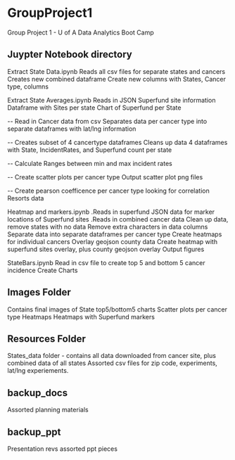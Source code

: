 # GroupProject1
Group Project 1 - U of A Data Analytics Boot Camp

## Juypter Notebook directory

Extract State Data.ipynb
  Reads all csv files for separate states and cancers
  Creates new combined dataframe
    Create new columns with States, Cancer type, columns

Extract State Averages.ipynb
    Reads in JSON Superfund site information
    Dataframe with Sites per state
    Chart of Superfund per State
    
-- Read in Cancer data from csv
    Separates data per cancer type into separate dataframes with lat/lng information
    
-- Creates subset of 4 cancertype dataframes
    Cleans up data
    4 dataframes with State, IncidentRates, and Superfund count per state
    
-- Calculate Ranges between min and max incident rates

-- Create scatter plots per cancer type
   Output scatter plot png files
   
-- Create pearson coefficence per cancer type looking for correlation
   Resorts data
   
Heatmap and markers.ipynb
  .Reads in superfund JSON data for marker locations of Superfund sites
  .Reads in combined cancer data 
  Clean up data, remove states with no data
  Remove extra characters in data columns
  Separate data into separate dataframes per cancer type
  Create heatmaps for individual cancers
  Overlay geojson county data
  Create heatmap with superfund sites overlay, plus county geojson overlay
  Output figures

StateBars.ipynb
  Read in csv file to create top 5 and bottom 5 cancer incidence
  Create Charts
  
## Images Folder
  Contains final images of State top5/bottom5 charts
  Scatter plots per cancer type
  Heatmaps
  Heatmaps with Superfund markers
  
## Resources Folder
  States_data folder - contains all data downloaded from cancer site, plus combined data of all states
  Assorted csv files for zip code, experiments, lat/lng experiements.
  
## backup_docs
  Assorted planning materials

## backup_ppt
  Presentation revs assorted ppt pieces

